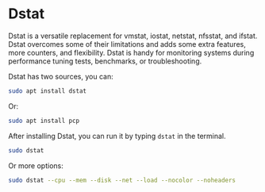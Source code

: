 # Dstat

Dstat is a versatile replacement for vmstat, iostat, netstat, nfsstat, and ifstat. Dstat overcomes some of their limitations and adds some extra features, more counters, and flexibility. Dstat is handy for monitoring systems during performance tuning tests, benchmarks, or troubleshooting.

Dstat has two sources, you can:

```bash
sudo apt install dstat
```

Or:

```bash
sudo apt install pcp
```

After installing Dstat, you can run it by typing `dstat` in the terminal.

```bash
sudo dstat
```

Or more options:

```bash
sudo dstat --cpu --mem --disk --net --load --nocolor --noheaders
```
